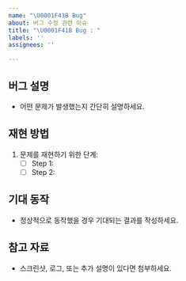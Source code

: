 ```yaml
---
name: "\U0001F41B Bug"
about: 버그 수정 관련 이슈
title: "\U0001F41B Bug : "
labels: ''
assignees: ''

---
```


## 버그 설명
- 어떤 문제가 발생했는지 간단히 설명하세요.

## 재현 방법
1. 문제를 재현하기 위한 단계:
    - [ ] Step 1:
    - [ ] Step 2:

## 기대 동작
- 정상적으로 동작했을 경우 기대되는 결과를 작성하세요.

## 참고 자료
- 스크린샷, 로그, 또는 추가 설명이 있다면 첨부하세요.
